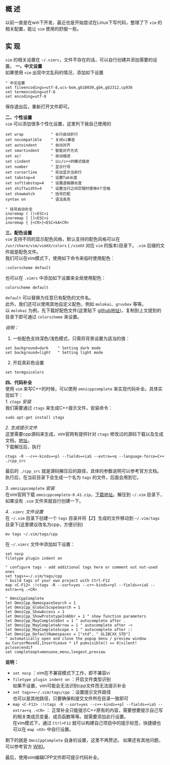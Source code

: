 ## 概  述
以前一直是在win下开发，最近也是开始尝试在Linux下写代码，整理了下 `vim` 的相关配置，能让 `vim` 使用的舒服一些。

## 实  现
`vim` 的相关设置在 `~/.vimrc`，文件不存在的话，可以自行创建并添加需要的设置。
**一、中文设置**  
如果使用 `vim` 出现中文乱码的情况，添加如下设置
```
" 中文设置                                                            
set fileencodings=utf-8,ucs-bom,gb18030,gbk,gb2312,cp936
set termencoding=utf-8
set encoding=utf-8
```
保存退出后，重新打开文件即可。

**二、个性设置**  
`vim` 可以添加很多个性化设置，这里列下我自己使用的
```
set wrap            " 长行自动折行
set nocompatible    " 关闭vi兼容
set autoindent      " 自动对齐
set smartindent     " 智能对齐方式
set ai!             " 自动缩进  
set cindent         " 以c/c++的模式缩进
set number          " 显示行号
set cursorline      " 突出显示当前行
set tabstop=4       " 设置Tab长度
set softtabstop=4   " 设置退格键长度
set shiftwidth=4    " 设置当行之间交错时使用4个空格
set showmatch       " 括号匹配
syntax on           " 语法高亮

" 括号自动补全
inoremap ( ()<ESC>i
inoremap [ []<ESC>i
inoremap { {<CR>}<ESC>kA<CR>
```

**三、配色设置**  
`vim` 支持不同的显示配色风格，默认支持的配色风格可以在 `/usr/share/vim/vimXX/colors` ( `/vimXX` 对应 `vim` 的版本)目录下。`.vim` 后缀的文件就是配色文件。  
我们可以在vim模式下，使用如下命令来临时使用配色：
```
:colorscheme default
```
也可以在 `.vimrc` 中添加如下设置来全局使用配色：
```
colorscheme default
```
`default` 可以替换为任意已有配色的文件名。  
此外，我们还可以使用其他自定义配色，例如 `molokai`、`gruvbox` 等等。  
以 `molokai` 为例，先下载好配色文件(这里贴下 [github地址](https://github.com/tomasr/molokai))，复制到上文提到的目录下即可通过 `colorscheme` 来设置。

*说明：*  
1. 一些配色支持深色/浅色模式，只需将背景设置为适当的值：
```
set background=dark    " Setting dark mode
set background=light   " Setting light mode
```
2. 开启真彩色设置
```
set termguicolors
```

**四、代码补全**  
使用 `vim` 来写C++的时候，可以使用 `omnicppcomplete` 来实现代码补全。具体实现如下：  
*1. `ctags` 安装*  
我们需要通过 `ctags` 来生成C++提示文件，安装命令：
```
sudo apt-get install ctags
```

*2. 生成提示文件*  
这里需要cpp源码来生成，vim官网有提供针对 `ctags` 修改过的源码下载以及生成文档，[地址](https://www.vim.org/scripts/script.php?script_id=2358)。  
下载解压后，执行
```
ctags -R --c++-kinds=+pl --fields=+iaS --extra=+q --language-force=C++ ./cpp_src
```
最后的 `./cpp_src` 就是源码解压后的路径，具体的参数说明可以参考官方文档。  
执行后，在当前目录下会生成一个名为 `tags` 的文件，后面会用到它。

*3. `omnicppcomplete` 安装*  
在vim官网下载 `omnicppcomplete-0.41.zip`，[下载地址](https://www.vim.org/scripts/script.php?script_id=1520)。解压到 `~/.vim` 目录下，如果没有 `.vim` 文件夹就自行创建一下。

*4. `.vimrc` 文件设置*  
在 `~/.vim` 目录下创建一个 `tags` 目录并将【*2*】生成的文件移动到 `~/.vim/tags` 目录下(这里建议改名为cpp，方便识别)
```
mv tags ~/.vim/tags/cpp
```
在 `~/.vimrc` 文件中添加如下设置：
```
set nocp
filetype plugin indent on

" configure tags - add additional tags here or comment out not-used ones
set tags+=~/.vim/tags/cpp
" build tags of your own project with Ctrl-F12
map <C-F12> :!ctags -R --sort=yes --c++-kinds=+pl --fields=+iaS --extra=+q .<CR>

" OmniCppComplete
let OmniCpp_NamespaceSearch = 1 
let OmniCpp_GlobalScopeSearch = 1 
let OmniCpp_ShowAccess = 1 
let OmniCpp_ShowPrototypeInAbbr = 1 " show function parameters
let OmniCpp_MayCompleteDot = 1 " autocomplete after .
let OmniCpp_MayCompleteArrow = 1 " autocomplete after ->
let OmniCpp_MayCompleteScope = 1 " autocomplete after ::
let OmniCpp_DefaultNamespaces = ["std", "_GLIBCXX_STD"]
" automatically open and close the popup menu / preview window
au CursorMovedI,InsertLeave * if pumvisible() == 0|silent! pclose|endif
set completeopt=menuone,menu,longest,preview
```
**说明：**  
- `set nocp` ：vim在不兼容模式下工作，即不兼容vi  
- `filetype plugin indent on` ：开启文件类型识别  
如果不设置，vim可能会无法识别cpp文件而无法提示补全  
- `set tags+=~/.vim/tags/cpp` ：设置提示文件路径  
也可以是其他路径，只要确保和提交文件所在目录一致即可  
- `map <C-F12> :!ctags -R --sort=yes --c++-kinds=+pl --fields=+iaS --extra=+q .<CR>` ：
正常补全只能提示C++原有的内容，需要想要提示自己写的相关类成员变量、成员函数等等。就需要添加此行设置。  
在vim模式下，通过 `Ctrl+F12` 就可以构建自己项目中的提示标签，快捷键也可以在 `map <XX>` 中自行设置。

剩下的就是 `OmniCppComplete` 自身的设置，这里不再赘述。
如果还有其他问题，可以参考官方 [WIKI](https://vim.fandom.com/wiki/C%2B%2B_code_completion)。

最后，使用vim编辑CPP文件即可提示代码补全。
